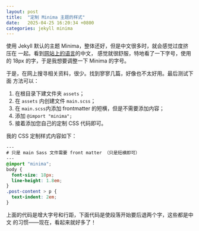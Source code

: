 ```yaml
---
layout: post
title:  "定制 Minima 主题的样式"
date:   2025-04-25 16:20:34 +0800
categories: jekyll minima
---
```


使用 Jekyll 默认的主题 Minima，整体还好，但是中文很多时，就会感觉过度挤压在
一起。看到[网站上的语言](https://www.w3.org/International/getting-started/language)的中文，
感觉就很舒服，特地看了一下字号，使用的 18px 的字，于是我想要调整一下 Minima
的字号。

于是，在网上搜寻相关资料，很少。找到寥寥几篇，好像也不太好用。最后测试下面
方法可以：

1. 在根目录下建文件夹 `assets`；
2. 在 `assets` 内创建文件 `main.scss`；
3. 在 `main.scss`内添加 frontmatter 的短横，但是不需要添加内容；
4. 添加 `@import "minima";`
5. 接着添加您自己的定制 CSS 代码即可。

我的 CSS 定制样式内容如下：

~~~ css
---
# 只是 main Sass 文件需要 front matter （只是短横即可）
---
@import "minima";
body {
  font-size: 18px;
  line-height: 1.8em;
}
.post-content > p {
  text-indent: 2em;
}
~~~

上面的代码是增大字号和行距，下面代码是使段落开始要后退两个字，这些都是中文
的习惯——现在，看起来就好多了！
